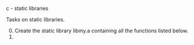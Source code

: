 c - static libraries

Tasks on static libraries.

0. Create the static library libmy.a containing all the functions listed below.
1. 
